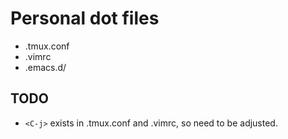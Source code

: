 # Personal dot files

- .tmux.conf
- .vimrc
- .emacs.d/

## TODO
- `<C-j>` exists in .tmux.conf and .vimrc, so need to be adjusted.

